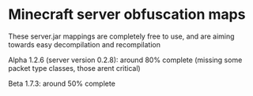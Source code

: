 # Minecraft server obfuscation maps
These server.jar mappings are completely free to use, and are aiming towards easy decompilation and recompilation

Alpha 1.2.6 (server version 0.2.8): around 80% complete (missing some packet type classes, those arent critical)

Beta 1.7.3: around 50% complete
